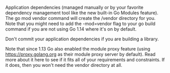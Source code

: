 Application dependencies (managed manually or by your favorite dependency management tool like the new built-in Go Modules feature). The go mod vendor command will create the /vendor directory for you. Note that you might need to add the -mod=vendor flag to your go build command if you are not using Go 1.14 where it's on by default.

Don't commit your application dependencies if you are building a library.

Note that since 1.13 Go also enabled the module proxy feature (using https://proxy.golang.org as their module proxy server by default). Read more about it here to see if it fits all of your requirements and constraints. If it does, then you won't need the vendor directory at all.
